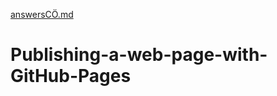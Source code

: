 [answersCÖ.md](https://github.com/CasperOrnberg01/Publishing-a-web-page-with-GitHub-Pages/files/10209301/answersCO.md)
# Publishing-a-web-page-with-GitHub-Pages
